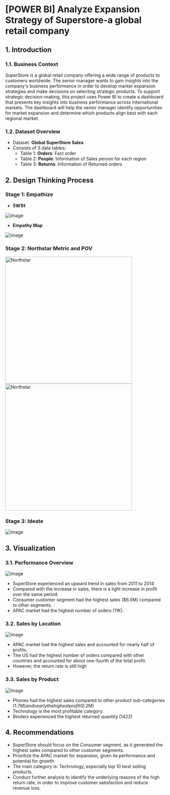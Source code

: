 # [POWER BI] Analyze Expansion Strategy of Superstore-a global retail company

## 1. Introduction
### 1.1. Business Context
SuperStore is a global retail company offering a wide range of products to customers worldwide. The senior manager wants to gain insights into the company's business performance in order to develop market expansion strategies and make decisions on selecting strategic products. To support strategic decision-making, this project uses Power BI to create a dashboard that presents key insights into business performance across international markets. The dashboard will help the senior manager identify opportunities for market expansion and determine which products align best with each regional market.

### 1.2. Dataset Overview
- Dataset: **Global SuperStore Sales**
- Consists of 3 data tables:
  - Table 1: **Orders**: Fact order
  - Table 2: **People**: Information of Sales person for each region
  - Table 3: **Returns**: Information of Returned orders

## 2. Design Thinking Process

### Stage 1: Empathize
- **5W1H**
  
![Image](https://github.com/user-attachments/assets/30853373-8d88-48f2-aa46-46baf87b6d97)

- **Empathy Map**

![Image](https://github.com/user-attachments/assets/61b6e71f-fb8a-497d-b07b-c2dc6b25c484)

### Stage 2: Northstar Metric and POV
<img src="https://github.com/user-attachments/assets/3fbd253d-f914-4831-a2a4-900e2dc4ab33" alt="Northstar" height="400" /> <img src="https://github.com/user-attachments/assets/145c10b1-0004-4f3b-9e16-d1d758471220" alt="Northstar" height="400"/>

### Stage 3: Ideate
![Image](https://github.com/user-attachments/assets/942e16d6-94df-4299-8763-2ee31752cc9c)

## 3. Visualization
### 3.1. Performance Overview
![Image](https://github.com/user-attachments/assets/0ec84e1a-48ff-4f96-80a9-c83a81fdc03d)
- SuperStore experienced an upward trend in sales from 2011 to 2014
- Compared with the increase in sales, there is a light increase in profit over the same period.
- Consumer customer segment had the highest sales ($6.5M) compared to other segments.
- APAC market had the highest number of orders (11K).

### 3.2. Sales by Location
![Image](https://github.com/user-attachments/assets/34433d87-1f9a-4f89-9fbd-5a2047a2fc36)
-  APAC market had the highest sales and accounted for nearly half of profits.
-  The US had the highest number of orders compared with other countries and accounted for about one-fourth of the total profit.
-  However, the return rate is still high

### 3.3. Sales by Product
![Image](https://github.com/user-attachments/assets/1737d767-aaca-41e8-b24d-47d93c218ab2)
-  Phones had the highest sales compared to other product sub-categories ($1.7M) and nearly the highest profit ($0.2M)
-  Technology is the most profitable category.
-  Binders experienced the highest returned quantity (1422)

## 4. Recommendations
-  SuperStore should focus on the Consumer segment, as it generated the highest sales compared to other customer segments.
-  Prioritize the APAC market for expansion, given its performance and potential for growth.
-  The main category is: Technology, especially top 10 best selling products.
-  Conduct further analysis to identify the underlying reasons of the high return rate, in order to improve customer satisfaction and reduce revenue loss.

